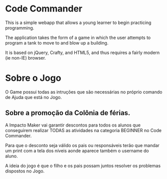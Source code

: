 Code Commander
==============

This is a simple webapp that allows a young learner to begin practicing programming.

The application takes the form of a game in which the user attempts to program a 
tank to move to and blow up a building.

It is based on jQuery, Crafty, and HTML5, and thus requires a fairly modern (ie non-IE) browser.

# Sobre o Jogo

O Game possui todas as intruções que são necessárias no próprio comando de Ajuda que está no Jogo.

## Sobre a promoção da Colônia de férias.

A Impacto Maker vai garantir descontos para todos os alunos que conseguirem realizar TODAS as atividades na categoria BEGINNER no Code Commander.

Para que o desconto seja válido os pais ou responsáveis terão que mandar um print com a tela dos níveis aonde
aparece também o username do aluno.

A ideia do jogo é que o filho e os pais possam juntos resolver os problemas dispostos no Jogo.
